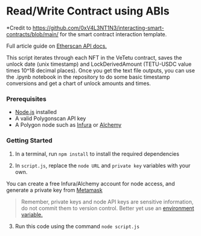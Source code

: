 # Read/Write Contract using ABIs
*Credit to https://github.com/0xV4L3NT1N3/interacting-smart-contracts/blob/main/ for the smart contract interaction template.

Full article guide on [Etherscan API docs.](https://docs.etherscan.io/tutorials/read-write-contract-using-abis)

This script iterates through each NFT in the VeTetu contract, saves the unlock date (unix timestamp) and LockDerivedAmount (TETU-USDC value times 10^18 decimal places). Once you get the text file outputs, you can use the .ipynb notebook in the repository to do some basic timestamp conversions and get a chart of unlock amounts and times. 

### Prerequisites 

* [Node.js](https://nodejs.org/en/) installed 
* A valid Polygonscan API key 
* A Polygon node such as [Infura](infura.io/) or [Alchemy](https://www.alchemy.com/) 

### Getting Started 

1. In a terminal, run `npm install` to install the required dependencies

2. In `script.js`, replace the `node URL` and `private key` variables with your own. 

You can create a free Infura/Alchemy account for node access, and generate a private key from [Metamask](https://metamask.io/)

> Remember, private keys and node API keys are sensitive information, do not commit them to version control. Better yet use an [environment variable.](https://www.npmjs.com/package/dotenv) 

3. Run this code using the command `node script.js`
